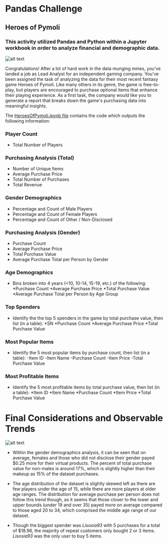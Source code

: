 # Pandas Challenge
## Heroes of Pymoli
### This activity utilized Pandas and Python within a Jupyter workbook in order to analyze financial and demographic data.
![alt text](https://external-content.duckduckgo.com/iu/?u=https%3A%2F%2Fstatic.techspot.com%2Fimages2%2Fnews%2Fbigimage%2F2017%2F10%2F2017-10-20-image-5.jpg&f=1&nofb=1)

Congratulations! After a lot of hard work in the data munging mines, you've landed a job as Lead Analyst for an independent gaming company. You've been assigned the task of analyzing the data for their most recent fantasy game Heroes of Pymoli.
Like many others in its genre, the game is free-to-play, but players are encouraged to purchase optional items that enhance their playing experience. As a first task, the company would like you to generate a report that breaks down the game's purchasing data into meaningful insights.

The [HeroesOfPymoli.ipynb file](HeroesOfPymoli/HeroesOfPymoli_starter.ipynb) contains the code which outputs the following information:
### Player Count
- Total Number of Players

### Purchasing Analysis (Total)
- Number of Unique Items
- Average Purchase Price
- Total Number of Purchases
- Total Revenue

### Gender Demographics
- Percentage and Count of Male Players
- Percentage and Count of Female Players
- Percentage and Count of Other / Non-Disclosed

### Purchasing Analysis (Gender)
- Purchase Count
- Average Purchase Price
- Total Purchase Value
- Average Purchase Total per Person by Gender

### Age Demographics
- Bins broken into 4 years (<10, 10-14, 15-19, etc.) of the following:
    *Purchase Count
    *Average Purchase Price
    *Total Purchase Value
    *Average Purchase Total per Person by Age Group

### Top Spenders
- Identify the the top 5 spenders in the game by total purchase value, then list (in a table):
    *SN
    *Purchase Count
    *Average Purchase Price
    *Total Purchase Value

### Most Popular Items
- Identify the 5 most popular items by purchase count, then list (in a table):
    -Item ID
    -Item Name
    -Purchase Count
    -Item Price
    -Total Purchase Value

### Most Profitable Items
- Identify the 5 most profitable items by total purchase value, then list (in a table):
    *Item ID
    *Item Name
    *Purchase Count
    *Item Price
    *Total Purchase Value

# Final Considerations and Observable Trends

![alt text](https://external-content.duckduckgo.com/iu/?u=https%3A%2F%2Fd1fs8ljxwyzba6.cloudfront.net%2Fassets%2Farticle%2F2018%2F12%2F03%2Fall-pokemon-super-smash-bros-ultimate_feature.jpg&f=1&nofb=1)

- Within the gender demographics analysis, it can be seen that on average, females and those who did not disclose their gender payed $0.25 more for their virtual products. The percent of total purchase value for non-males is around 17%, which is slightly higher than their makeup as 15% of the dataset purchases. 

- The age distribution of the dataset is slightly skewed left as there are few players under the age of 15, while there are more players at older age ranges. The distribution for average purchase per person does not follow this trend though, as it seems that those closer to the lower and upper bounds (under 19 and over 35) payed more on average compared to those aged 20 to 34, which comprised the middle age range of our dataset. 

- Though the biggest spender was *Lisosia93* with 5 purchases for a total of $18.96, the majority of repeat customers only bought 2 or 3 items. *Lisosia93* was the only user to buy 5 items. 